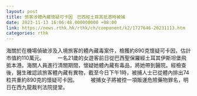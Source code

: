 ```yaml
---
layout: post
title: 旅客涉體內藏懷疑可卡因　巴西經土耳其抵港時被捕
date: 2023-11-13 16:06:48.000000000 +08:00
link: https://news.rthk.hk/rthk/ch/component/k2/1727646-20231113.htm
categories: rthk
---
```


海關於在機場偵破涉及入境旅客的體內藏毒案件，檢獲約890克懷疑可卡因，估計市值約110萬元。
　　 
一名21歲的女遊客前日從巴西聖保羅經土耳其伊斯坦堡飛抵本港。海關人員進行清關期間，懷疑她體內藏有毒品，將她帶到醫院。經檢查後，醫生確認該旅客體內藏有異物，截至今日下午1時，被捕人士已從體內排出74粒共重約890克的懷疑可卡因。
　　 
被捕女子將被控一項販運危險藥物罪名，明日在西九龍裁判法院提堂。
